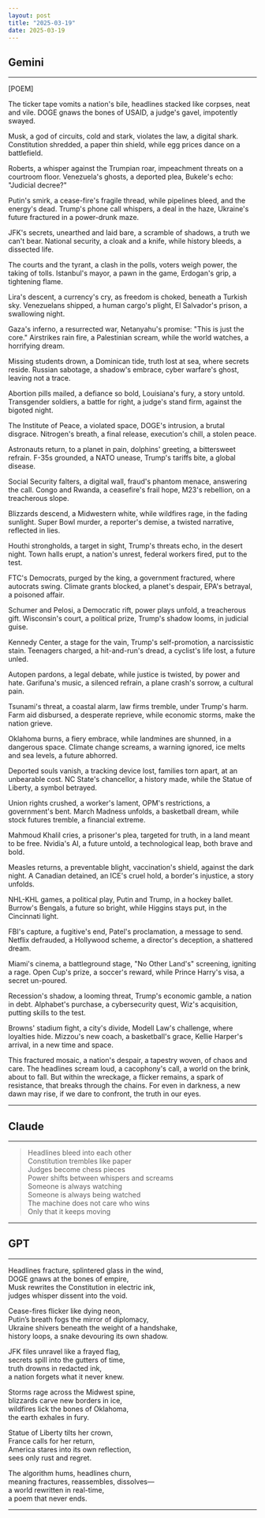 ```yaml
---
layout: post
title: "2025-03-19"
date: 2025-03-19
---
```


## Gemini

*****
[POEM]

The ticker tape vomits a nation's bile,
headlines stacked like corpses, neat and vile.
DOGE gnaws the bones of USAID,
a judge's gavel, impotently swayed.

Musk, a god of circuits, cold and stark,
violates the law, a digital shark.
Constitution shredded, a paper thin shield,
while egg prices dance on a battlefield.

Roberts, a whisper against the Trumpian roar,
impeachment threats on a courtroom floor.
Venezuela's ghosts, a deported plea,
Bukele's echo: "Judicial decree?"

Putin's smirk, a cease-fire's fragile thread,
while pipelines bleed, and the energy's dead.
Trump's phone call whispers, a deal in the haze,
Ukraine's future fractured in a power-drunk maze.

JFK's secrets, unearthed and laid bare,
a scramble of shadows, a truth we can't bear.
National security, a cloak and a knife,
while history bleeds, a dissected life.

The courts and the tyrant, a clash in the polls,
voters weigh power, the taking of tolls.
Istanbul's mayor, a pawn in the game,
Erdogan's grip, a tightening flame.

Lira's descent, a currency's cry,
as freedom is choked, beneath a Turkish sky.
Venezuelans shipped, a human cargo's plight,
El Salvador's prison, a swallowing night.

Gaza's inferno, a resurrected war,
Netanyahu's promise: "This is just the core."
Airstrikes rain fire, a Palestinian scream,
while the world watches, a horrifying dream.

Missing students drown, a Dominican tide,
truth lost at sea, where secrets reside.
Russian sabotage, a shadow's embrace,
cyber warfare's ghost, leaving not a trace.

Abortion pills mailed, a defiance so bold,
Louisiana's fury, a story untold.
Transgender soldiers, a battle for right,
a judge's stand firm, against the bigoted night.

The Institute of Peace, a violated space,
DOGE's intrusion, a brutal disgrace.
Nitrogen's breath, a final release,
execution's chill, a stolen peace.

Astronauts return, to a planet in pain,
dolphins' greeting, a bittersweet refrain.
F-35s grounded, a NATO unease,
Trump's tariffs bite, a global disease.

Social Security falters, a digital wall,
fraud's phantom menace, answering the call.
Congo and Rwanda, a ceasefire's frail hope,
M23's rebellion, on a treacherous slope.

Blizzards descend, a Midwestern white,
while wildfires rage, in the fading sunlight.
Super Bowl murder, a reporter's demise,
a twisted narrative, reflected in lies.

Houthi strongholds, a target in sight,
Trump's threats echo, in the desert night.
Town halls erupt, a nation's unrest,
federal workers fired, put to the test.

FTC's Democrats, purged by the king,
a government fractured, where autocrats swing.
Climate grants blocked, a planet's despair,
EPA's betrayal, a poisoned affair.

Schumer and Pelosi, a Democratic rift,
power plays unfold, a treacherous gift.
Wisconsin's court, a political prize,
Trump's shadow looms, in judicial guise.

Kennedy Center, a stage for the vain,
Trump's self-promotion, a narcissistic stain.
Teenagers charged, a hit-and-run's dread,
a cyclist's life lost, a future unled.

Autopen pardons, a legal debate,
while justice is twisted, by power and hate.
Garifuna's music, a silenced refrain,
a plane crash's sorrow, a cultural pain.

Tsunami's threat, a coastal alarm,
law firms tremble, under Trump's harm.
Farm aid disbursed, a desperate reprieve,
while economic storms, make the nation grieve.

Oklahoma burns, a fiery embrace,
while landmines are shunned, in a dangerous space.
Climate change screams, a warning ignored,
ice melts and sea levels, a future abhorred.

Deported souls vanish, a tracking device lost,
families torn apart, at an unbearable cost.
NC State's chancellor, a history made,
while the Statue of Liberty, a symbol betrayed.

Union rights crushed, a worker's lament,
OPM's restrictions, a government's bent.
March Madness unfolds, a basketball dream,
while stock futures tremble, a financial extreme.

Mahmoud Khalil cries, a prisoner's plea,
targeted for truth, in a land meant to be free.
Nvidia's AI, a future untold,
a technological leap, both brave and bold.

Measles returns, a preventable blight,
vaccination's shield, against the dark night.
A Canadian detained, an ICE's cruel hold,
a border's injustice, a story unfolds.

NHL-KHL games, a political play,
Putin and Trump, in a hockey ballet.
Burrow's Bengals, a future so bright,
while Higgins stays put, in the Cincinnati light.

FBI's capture, a fugitive's end,
Patel's proclamation, a message to send.
Netflix defrauded, a Hollywood scheme,
a director's deception, a shattered dream.

Miami's cinema, a battleground stage,
"No Other Land's" screening, igniting a rage.
Open Cup's prize, a soccer's reward,
while Prince Harry's visa, a secret un-poured.

Recession's shadow, a looming threat,
Trump's economic gamble, a nation in debt.
Alphabet's purchase, a cybersecurity quest,
Wiz's acquisition, putting skills to the test.

Browns' stadium fight, a city's divide,
Modell Law's challenge, where loyalties hide.
Mizzou's new coach, a basketball's grace,
Kellie Harper's arrival, in a new time and space.

This fractured mosaic, a nation's despair,
a tapestry woven, of chaos and care.
The headlines scream loud, a cacophony's call,
a world on the brink, about to fall.
But within the wreckage, a flicker remains,
a spark of resistance, that breaks through the chains.
For even in darkness, a new dawn may rise,
if we dare to confront, the truth in our eyes.
*****

## Claude

*****
> Headlines bleed into each other  
> Constitution trembles like paper  
> Judges become chess pieces  
> Power shifts between whispers and screams  
> Someone is always watching  
> Someone is always being watched  
> The machine does not care who wins  
> Only that it keeps moving  
*****

## GPT

*****  
Headlines fracture, splintered glass in the wind,  
DOGE gnaws at the bones of empire,  
Musk rewrites the Constitution in electric ink,  
judges whisper dissent into the void.  

Cease-fires flicker like dying neon,  
Putin’s breath fogs the mirror of diplomacy,  
Ukraine shivers beneath the weight of a handshake,  
history loops, a snake devouring its own shadow.  

JFK files unravel like a frayed flag,  
secrets spill into the gutters of time,  
truth drowns in redacted ink,  
a nation forgets what it never knew.  

Storms rage across the Midwest spine,  
blizzards carve new borders in ice,  
wildfires lick the bones of Oklahoma,  
the earth exhales in fury.  

Statue of Liberty tilts her crown,  
France calls for her return,  
America stares into its own reflection,  
sees only rust and regret.  

The algorithm hums, headlines churn,  
meaning fractures, reassembles, dissolves—  
a world rewritten in real-time,  
a poem that never ends.  
*****
